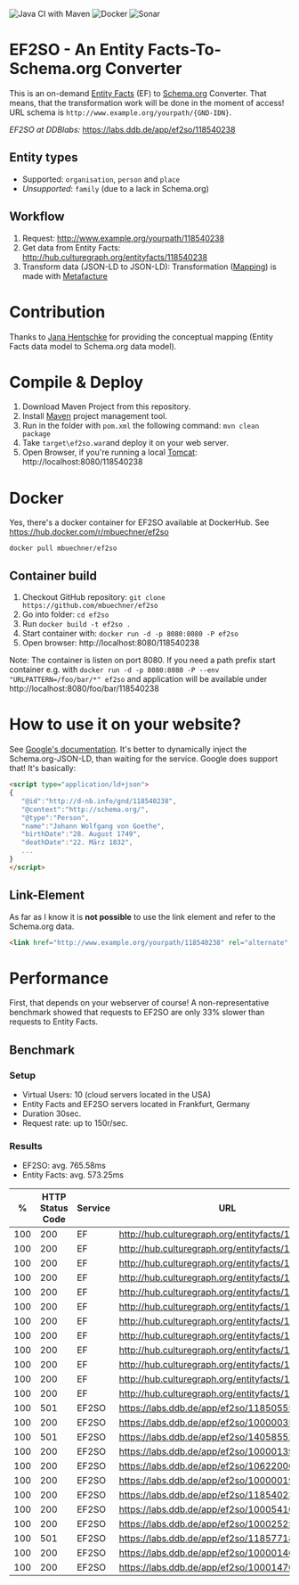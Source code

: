 ![Java CI with Maven](https://github.com/mbuechner/ef2so/workflows/Java%20CI%20with%20Maven/badge.svg) ![Docker](https://github.com/mbuechner/ef2so/workflows/Docker/badge.svg) ![Sonar](https://github.com/mbuechner/ef2so/workflows/Sonar/badge.svg)
# EF2SO - An Entity Facts-To-Schema.org Converter
This is an on-demand [Entity Facts](http://www.dnb.de/entityfacts) (EF) to [Schema.org](https://schema.org/) Converter. That means, that the transformation work will be done in the moment of access! URL schema is `http://www.example.org/yourpath/{GND-IDN}`.

*EF2SO at DDBlabs:* https://labs.ddb.de/app/ef2so/118540238
## Entity types
- Supported: `organisation`, `person` and `place`
- *Unsupported*: `family` (due to a lack in Schema.org)

## Workflow
1. Request: http://www.example.org/yourpath/118540238
2. Get data from Entity Facts: http://hub.culturegraph.org/entityfacts/118540238
3. Transform data (JSON-LD to JSON-LD): Transformation ([Mapping](src/main/resources/ef2so_transformation.xml)) is made with [Metafacture](https://github.com/metafacture/metafacture-core)

# Contribution
Thanks to  [Jana Hentschke](https://twitter.com/junicatalo) for providing the conceptual mapping (Entity Facts data model to Schema.org data model).

# Compile & Deploy
1. Download Maven Project from this repository.
2. Install [Maven](https://maven.apache.org/) project management tool.
3. Run in the folder with `pom.xml` the following command: `mvn clean package`
4. Take `target\ef2so.war`and deploy it on your web server.
5. Open Browser, if you're running a local [Tomcat](http://tomcat.apache.org/): http://localhost:8080/118540238

# Docker
Yes, there's a docker container for EF2SO available at DockerHub. See https://hub.docker.com/r/mbuechner/ef2so
```
docker pull mbuechner/ef2so
```
## Container build
1. Checkout GitHub repository: `git clone https://github.com/mbuechner/ef2so`
2. Go into folder: `cd ef2so`
3. Run `docker build -t ef2so .`
4. Start container with: `docker run -d -p 8080:8080 -P ef2so`
5. Open browser: http://localhost:8080/118540238
 
Note: The container is listen on port 8080. If you need a path prefix start container e.g. with `docker run -d -p 8080:8080 -P --env "URLPATTERN=/foo/bar/*" ef2so` and application will be available under http://localhost:8080/foo/bar/118540238

# How to use it on your website?
See [Google's documentation](https://developers.google.com/search/docs/guides/intro-structured-data). It's better to dynamically inject the Schema.org-JSON-LD, than waiting for the service. Google does support that! It's basically:
```html
<script type="application/ld+json">
{
   "@id":"http://d-nb.info/gnd/118540238",
   "@context":"http://schema.org/",
   "@type":"Person",
   "name":"Johann Wolfgang von Goethe",
   "birthDate":"28. August 1749",
   "deathDate":"22. März 1832",
   ...
}
</script>
```

## Link-Element
As far as I know it is **not possible** to use the link element and refer to the Schema.org data.

````html
<link href="http://www.example.org/yourpath/118540238" rel="alternate" type="application/ld+json" />
````
# Performance
First, that depends on your webserver of course! A non-representative benchmark showed that requests to EF2SO are only 33% slower than requests to Entity Facts.

## Benchmark
### Setup
- Virtual Users: 10 (cloud servers located in the USA)
- Entity Facts and EF2SO servers located in Frankfurt, Germany
- Duration 30sec.
- Request rate: up to 150r/sec.

### Results
- EF2SO: avg. 765.58ms
- Entity Facts: avg. 573.25ms

| %   | HTTP Status Code | Service | URL                                               | LoadTime (ms) |
|-----|------------------|---------|---------------------------------------------------|---------------|
| 100 | 200              | EF      | http://hub.culturegraph.org/entityfacts/100025250 | 520           |
| 100 | 200              | EF      | http://hub.culturegraph.org/entityfacts/100000193 | 472           |
| 100 | 200              | EF      | http://hub.culturegraph.org/entityfacts/100001394 | 555           |
| 100 | 200              | EF      | http://hub.culturegraph.org/entityfacts/100000355 | 483           |
| 100 | 200              | EF      | http://hub.culturegraph.org/entityfacts/140585524 | 569           |
| 100 | 200              | EF      | http://hub.culturegraph.org/entityfacts/100054102 | 659           |
| 100 | 200              | EF      | http://hub.culturegraph.org/entityfacts/118577182 | 543           |
| 100 | 200              | EF      | http://hub.culturegraph.org/entityfacts/100014704 | 601           |
| 100 | 200              | EF      | http://hub.culturegraph.org/entityfacts/118540238 | 629           |
| 100 | 200              | EF      | http://hub.culturegraph.org/entityfacts/118505556 | 589           |
| 100 | 200              | EF      | http://hub.culturegraph.org/entityfacts/106220063 | 659           |
| 100 | 200              | EF      | http://hub.culturegraph.org/entityfacts/100001467 | 600           |
| 100 | 501              | EF2SO   | https://labs.ddb.de/app/ef2so/118505556           | 719           |
| 100 | 200              | EF2SO   | https://labs.ddb.de/app/ef2so/100000355           | 752           |
| 100 | 501              | EF2SO   | https://labs.ddb.de/app/ef2so/140585524           | 854           |
| 100 | 200              | EF2SO   | https://labs.ddb.de/app/ef2so/100001394           | 777           |
| 100 | 200              | EF2SO   | https://labs.ddb.de/app/ef2so/106220063           | 736           |
| 100 | 200              | EF2SO   | https://labs.ddb.de/app/ef2so/100000193           | 775           |
| 100 | 200              | EF2SO   | https://labs.ddb.de/app/ef2so/118540238           | 673           |
| 100 | 200              | EF2SO   | https://labs.ddb.de/app/ef2so/100054102           | 736           |
| 100 | 200              | EF2SO   | https://labs.ddb.de/app/ef2so/100025250           | 768           |
| 100 | 501              | EF2SO   | https://labs.ddb.de/app/ef2so/118577182           | 811           |
| 100 | 200              | EF2SO   | https://labs.ddb.de/app/ef2so/100001467           | 725           |
| 100 | 200              | EF2SO   | https://labs.ddb.de/app/ef2so/100014704           | 861           |

